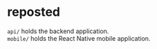 # reposted

`api/` holds the backend application.  
`mobile/` holds the React Native mobile application.
